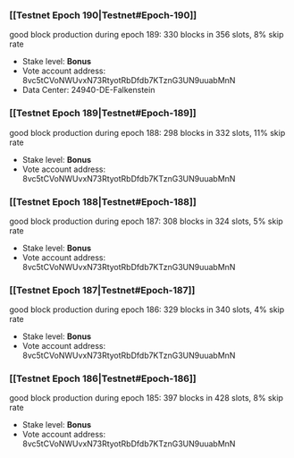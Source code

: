 ### [[Testnet Epoch 190|Testnet#Epoch-190]]
good block production during epoch 189: 330 blocks in 356 slots, 8% skip rate
* Stake level: **Bonus**
* Vote account address: 8vc5tCVoNWUvxN73RtyotRbDfdb7KTznG3UN9uuabMnN
* Data Center: 24940-DE-Falkenstein
### [[Testnet Epoch 189|Testnet#Epoch-189]]
good block production during epoch 188: 298 blocks in 332 slots, 11% skip rate
* Stake level: **Bonus**
* Vote account address: 8vc5tCVoNWUvxN73RtyotRbDfdb7KTznG3UN9uuabMnN
### [[Testnet Epoch 188|Testnet#Epoch-188]]
good block production during epoch 187: 308 blocks in 324 slots, 5% skip rate
* Stake level: **Bonus**
* Vote account address: 8vc5tCVoNWUvxN73RtyotRbDfdb7KTznG3UN9uuabMnN
### [[Testnet Epoch 187|Testnet#Epoch-187]]
good block production during epoch 186: 329 blocks in 340 slots, 4% skip rate
* Stake level: **Bonus**
* Vote account address: 8vc5tCVoNWUvxN73RtyotRbDfdb7KTznG3UN9uuabMnN
### [[Testnet Epoch 186|Testnet#Epoch-186]]
good block production during epoch 185: 397 blocks in 428 slots, 8% skip rate
* Stake level: **Bonus**
* Vote account address: 8vc5tCVoNWUvxN73RtyotRbDfdb7KTznG3UN9uuabMnN